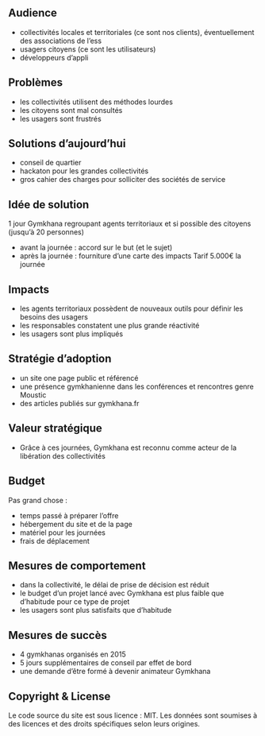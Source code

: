 
## Audience
- collectivités locales et territoriales (ce sont nos clients), éventuellement des associations de l’ess
- usagers citoyens (ce sont les utilisateurs)
- développeurs d’appli

## Problèmes
- les collectivités utilisent des méthodes lourdes
- les citoyens sont mal consultés
- les usagers sont frustrés

## Solutions d’aujourd’hui
- conseil de quartier
- hackaton pour les grandes collectivités
- gros cahier des charges pour solliciter des sociétés de service

## Idée de solution
1 jour Gymkhana regroupant agents territoriaux et si possible des citoyens (jusqu’à 20 personnes)
- avant la journée :  accord sur le but (et le sujet)
- après la journée : fourniture d’une carte des impacts
Tarif 5.000€ la journée

## Impacts
- les agents territoriaux possèdent de nouveaux outils pour définir les besoins des usagers
- les responsables constatent une plus grande réactivité
- les usagers sont plus impliqués

## Stratégie d’adoption
- un site one page public et référencé
- une présence gymkhanienne dans les conférences et rencontres genre Moustic
- des articles publiés sur gymkhana.fr

## Valeur stratégique
- Grâce à ces journées, Gymkhana est reconnu comme acteur de la libération des collectivités

## Budget
Pas grand chose :
- temps passé à préparer l’offre
- hébergement du site et de la page
- matériel pour les journées
- frais de déplacement

## Mesures de comportement
- dans la collectivité, le délai de prise de décision est réduit
- le budget d’un projet lancé avec Gymkhana est plus faible que d’habitude pour ce type de projet
- les usagers sont plus satisfaits que d’habitude

## Mesures de succès
- 4 gymkhanas organisés en 2015
- 5 jours supplémentaires de conseil par effet de bord
- une demande d’être formé à devenir animateur Gymkhana

## Copyright & License

Le code source du site est sous licence : MIT.
Les données sont soumises à des licences et des droits spécifiques selon leurs origines.
